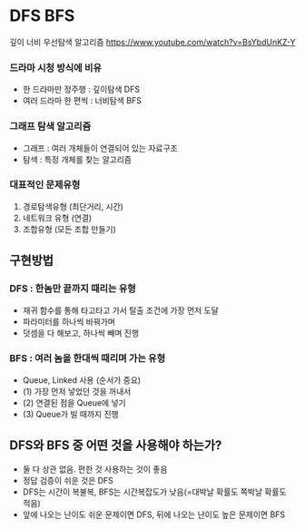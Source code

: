 # DFS BFS
깊이 너비 우선탐색 알고리즘
https://www.youtube.com/watch?v=BsYbdUnKZ-Y

### 드라마 시청 방식에 비유
- 한 드라마만 정주행 : 깊이탐색 DFS
- 여러 드라마 한 편씩 : 너비탐색 BFS

### 그래프 탐색 알고리즘
- 그래프 : 여러 개체들이 연결되어 있는 자료구조
- 탐색 : 특정 개체를 찾는 알고리즘

### 대표적인 문제유형
1. 경로탐색유형 (최단거리, 시간)
2. 네트워크 유형 (연결)
3. 조합유형 (모든 조합 만들기)

## 구현방법
### DFS : 한놈만 끝까지 때리는 유형
- 재귀 함수를 통해 타고타고 가서 탈출 조건에 가장 먼저 도달
- 파라미터를 하나씩 바꿔가며
- 덧셈을 다 해보고, 하나씩 빼며 진행

### BFS : 여러 놈을 한대씩 때리며 가는 유형
- Queue, Linked 사용 (순서가 중요)
- (1) 가장 먼저 넣었던 것을 꺼내서
- (2) 연결된 점을 Queue에 넣기
- (3) Queue가 빌 때까지 진행

## DFS와 BFS 중 어떤 것을 사용해야 하는가?
- 둘 다 상관 없음. 편한 것 사용하는 것이 좋음
- 정답 검증이 쉬운 것은 DFS
- DFS는 시간이 복불복, BFS는 시간복잡도가 낮음(=대박날 확률도 쪽박날 확률도 적음)
- 앞에 나오는 난이도 쉬운 문제이면 DFS, 뒤에 나오는 난이도 높은 문제이면 BFS
